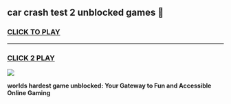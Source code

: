 
## car crash test 2 unblocked games 👋
<h3>
<a href="https://premium.freeplayer.one?title=car_crash_test_2_unblocked_games&ref=13F">CLICK TO PLAY</a></h3>
<hr>

<h3>
<a href="https://premium.freeplayer.one?title=car_crash_test_2_unblocked_games&ref=13F">CLICK 2 PLAY</a>
  
</h3>

<a href="https://premium.freeplayer.one?title=car_crash_test_2_unblocked_games&ref=12F/"><img src="https://clearcache.store/games.png"></a>


**worlds hardest game unblocked: Your Gateway to Fun and Accessible Online Gaming**
